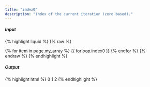 ```yaml
---
title: "index0"
description: "index of the current iteration (zero based)."
---
```

##### Input

{% highlight liquid %}
{% raw %}
<!-- page.my_array is ['a', 'b', 'c'] -->
{% for item in page.my_array %}
  {{ forloop.index0 }}
{% endfor %}
{% endraw %}
{% endhighlight %}

##### Output

{% highlight html %}
0 1 2
{% endhighlight %}
